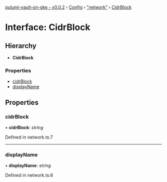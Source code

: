 [pulumi-vault-on-gke - v0.0.2](../../README.md) › [Config](../README.md) › ["network"](../modules/_network_.md) › [CidrBlock](_network_.cidrblock.md)

# Interface: CidrBlock

## Hierarchy

* **CidrBlock**

### Properties

* [cidrBlock](_network_.cidrblock.md#cidrblock)
* [displayName](_network_.cidrblock.md#displayname)

## Properties

###  cidrBlock

• **cidrBlock**: *string*

Defined in network.ts:7

___

###  displayName

• **displayName**: *string*

Defined in network.ts:6
